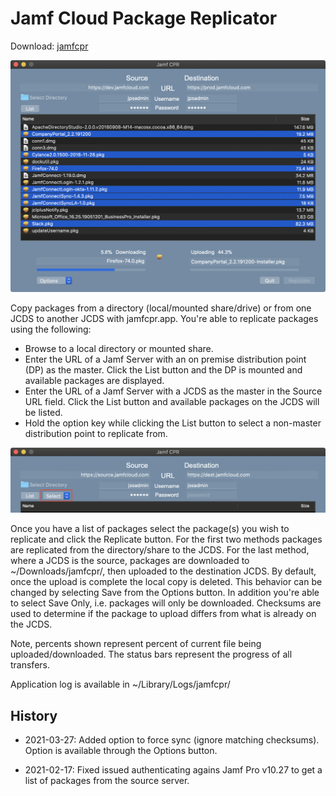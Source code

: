 # Jamf Cloud Package Replicator 

Download: [jamfcpr](https://github.com/BIG-RAT/jamfcpr/releases/download/current/jamfcpr.zip)

![alt text](./images/jamfcpr.png "jamfcpr")

Copy packages from a directory (local/mounted share/drive) or from one JCDS to another JCDS with jamfcpr.app.  You're able to replicate packages using the following:

* Browse to a local directory or mounted share.
* Enter the URL of a Jamf Server with an on premise distribution point (DP) as the master.  Click the List button and the DP is mounted and available packages are displayed.
* Enter the URL of a Jamf Server with a JCDS as the master in the Source URL field.  Click the List button and available packages on the JCDS will be listed.
* Hold the option key while clicking the List button to select a non-master distribution point to replicate from.

![alt text](./images/select.png "select")

Once you have a list of packages select the package(s) you wish to replicate and click the Replicate button.  For the first two methods packages are replicated from the directory/share to the JCDS.  For the last method, where a JCDS is the source, packages are downloaded to ~/Downloads/jamfcpr/, then uploaded to the destination JCDS.  By default, once the upload is complete the local copy is deleted.  This behavior can be changed by selecting Save from the Options button.  In addition you're able to select Save Only, i.e. packages will only be downloaded.
Checksums are used to determine if the package to upload differs from what is already on the JCDS.

Note, percents shown represent percent of current file being uploaded/downloaded.  The status bars represent the progress of all transfers.  

Application log is available in ~/Library/Logs/jamfcpr/

## History

- 2021-03-27: Added option to force sync (ignore matching checksums).  Option is available through the Options button.

- 2021-02-17: Fixed issued authenticating agains Jamf Pro v10.27 to get a list of packages from the source server.
